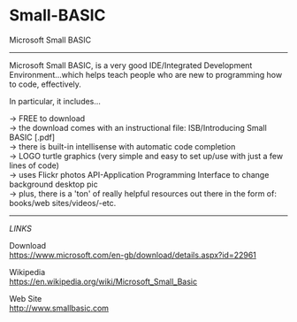 # Small-BASIC
Microsoft Small BASIC

-----

Microsoft Small BASIC, is a very good IDE/Integrated Development Environment...which helps teach people who are new to programming how to code, effectively.

In particular, it includes...

-> FREE to download  
-> the download comes with an instructional file: ISB/Introducing Small BASIC [.pdf]  
-> there is built-in intellisense with automatic code completion   
-> LOGO turtle graphics (very simple and easy to set up/use with just a few lines of code)  
-> uses Flickr photos API-Application Programming Interface to change background desktop pic  
-> plus, there is a 'ton' of really helpful resources out there in the form of: books/web sites/videos/-etc.    

-----

*LINKS*

Download  
https://www.microsoft.com/en-gb/download/details.aspx?id=22961

Wikipedia  
https://en.wikipedia.org/wiki/Microsoft_Small_Basic

Web Site  
http://www.smallbasic.com



